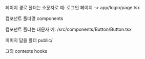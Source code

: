 페이지 경로 폴더는 소문자로
예: 로그인 페이지
-> app/login/page.tsx

컴포넌트 폴더명
components

컴포넌트 폴더는 대문자
예: /src/components/Button/Button.tsx

이미지 담을 폴더
public/

그외
contexts
hooks
